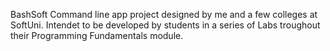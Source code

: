BashSoft
Command line app project designed by me and a few colleges at SoftUni. Intendet to be developed by students in a series of Labs troughout their Programming Fundamentals module.